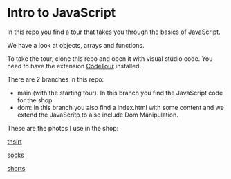 # Intro to JavaScript

In this repo you find a tour that takes you through the basics of JavaScript. 

We have a look at objects, arrays and functions. 

To take the tour, clone this repo and open it with visual studio code. You need to have the extension [CodeTour](https://marketplace.visualstudio.com/items?itemName=vsls-contrib.codetour)  installed. 

There are 2 branches in this repo:
- main (with the starting tour). In this branch you find the JavaScript code for the shop. 
- dom: In this branch you also find a index.html with some content and we extend the JavaScritp to also include Dom Manipulation.


These are the photos I use in the shop:

[thsirt](https://unsplash.com/photos/Won79_9oUEk?utm_source=unsplash&utm_medium=referral&utm_content=creditShareLink)

[socks](https://unsplash.com/photos/XMg8GBzNmgA?utm_source=unsplash&utm_medium=referral&utm_content=creditShareLink)

[shorts](https://unsplash.com/photos/Hd4nlxLgIbA?utm_source=unsplash&utm_medium=referral&utm_content=creditShareLink)
